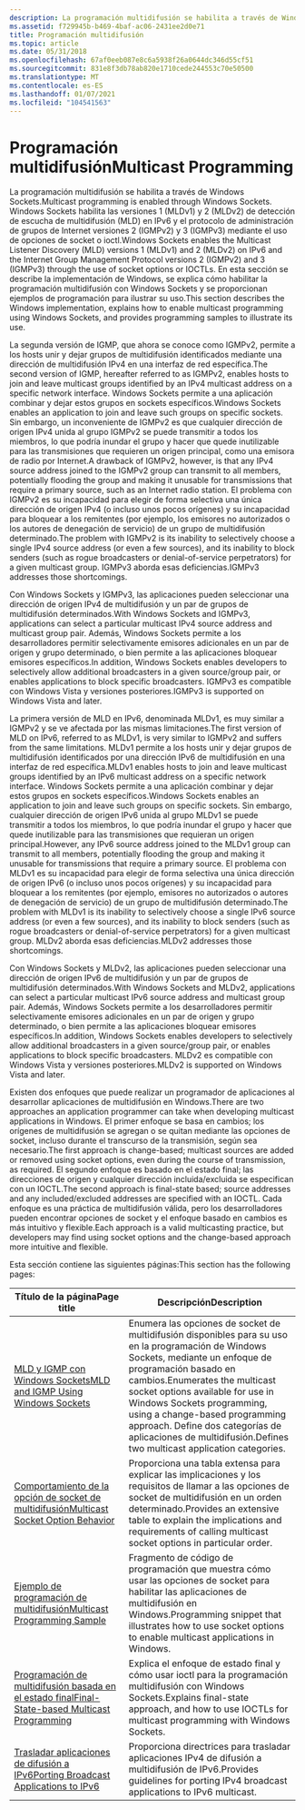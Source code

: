 ```yaml
---
description: La programación multidifusión se habilita a través de Windows Sockets.
ms.assetid: f729945b-b469-4baf-ac06-2431ee2d0e71
title: Programación multidifusión
ms.topic: article
ms.date: 05/31/2018
ms.openlocfilehash: 67af0eeb087e8c6a5938f26a0644dc346d55cf51
ms.sourcegitcommit: 831e8f3db78ab820e1710cede244553c70e50500
ms.translationtype: MT
ms.contentlocale: es-ES
ms.lasthandoff: 01/07/2021
ms.locfileid: "104541563"
---
```

# <a name="multicast-programming"></a><span data-ttu-id="10a08-103">Programación multidifusión</span><span class="sxs-lookup"><span data-stu-id="10a08-103">Multicast Programming</span></span>

<span data-ttu-id="10a08-104">La programación multidifusión se habilita a través de Windows Sockets.</span><span class="sxs-lookup"><span data-stu-id="10a08-104">Multicast programming is enabled through Windows Sockets.</span></span> <span data-ttu-id="10a08-105">Windows Sockets habilita las versiones 1 (MLDv1) y 2 (MLDv2) de detección de escucha de multidifusión (MLD) en IPv6 y el protocolo de administración de grupos de Internet versiones 2 (IGMPv2) y 3 (IGMPv3) mediante el uso de opciones de socket o ioctl.</span><span class="sxs-lookup"><span data-stu-id="10a08-105">Windows Sockets enables the Multicast Listener Discovery (MLD) versions 1 (MLDv1) and 2 (MLDv2) on IPv6 and the Internet Group Management Protocol versions 2 (IGMPv2) and 3 (IGMPv3) through the use of socket options or IOCTLs.</span></span> <span data-ttu-id="10a08-106">En esta sección se describe la implementación de Windows, se explica cómo habilitar la programación multidifusión con Windows Sockets y se proporcionan ejemplos de programación para ilustrar su uso.</span><span class="sxs-lookup"><span data-stu-id="10a08-106">This section describes the Windows implementation, explains how to enable multicast programming using Windows Sockets, and provides programming samples to illustrate its use.</span></span>

<span data-ttu-id="10a08-107">La segunda versión de IGMP, que ahora se conoce como IGMPv2, permite a los hosts unir y dejar grupos de multidifusión identificados mediante una dirección de multidifusión IPv4 en una interfaz de red específica.</span><span class="sxs-lookup"><span data-stu-id="10a08-107">The second version of IGMP, hereafter referred to as IGMPv2, enables hosts to join and leave multicast groups identified by an IPv4 multicast address on a specific network interface.</span></span> <span data-ttu-id="10a08-108">Windows Sockets permite a una aplicación combinar y dejar estos grupos en sockets específicos.</span><span class="sxs-lookup"><span data-stu-id="10a08-108">Windows Sockets enables an application to join and leave such groups on specific sockets.</span></span> <span data-ttu-id="10a08-109">Sin embargo, un inconveniente de IGMPv2 es que cualquier dirección de origen IPv4 unida al grupo IGMPv2 se puede transmitir a todos los miembros, lo que podría inundar el grupo y hacer que quede inutilizable para las transmisiones que requieren un origen principal, como una emisora de radio por Internet.</span><span class="sxs-lookup"><span data-stu-id="10a08-109">A drawback of IGMPv2, however, is that any IPv4 source address joined to the IGMPv2 group can transmit to all members, potentially flooding the group and making it unusable for transmissions that require a primary source, such as an Internet radio station.</span></span> <span data-ttu-id="10a08-110">El problema con IGMPv2 es su incapacidad para elegir de forma selectiva una única dirección de origen IPv4 (o incluso unos pocos orígenes) y su incapacidad para bloquear a los remitentes (por ejemplo, los emisores no autorizados o los autores de denegación de servicio) de un grupo de multidifusión determinado.</span><span class="sxs-lookup"><span data-stu-id="10a08-110">The problem with IGMPv2 is its inability to selectively choose a single IPv4 source address (or even a few sources), and its inability to block senders (such as rogue broadcasters or denial-of-service perpetrators) for a given multicast group.</span></span> <span data-ttu-id="10a08-111">IGMPv3 aborda esas deficiencias.</span><span class="sxs-lookup"><span data-stu-id="10a08-111">IGMPv3 addresses those shortcomings.</span></span>

<span data-ttu-id="10a08-112">Con Windows Sockets y IGMPv3, las aplicaciones pueden seleccionar una dirección de origen IPv4 de multidifusión y un par de grupos de multidifusión determinados.</span><span class="sxs-lookup"><span data-stu-id="10a08-112">With Windows Sockets and IGMPv3, applications can select a particular multicast IPv4 source address and multicast group pair.</span></span> <span data-ttu-id="10a08-113">Además, Windows Sockets permite a los desarrolladores permitir selectivamente emisores adicionales en un par de origen y grupo determinado, o bien permite a las aplicaciones bloquear emisores específicos.</span><span class="sxs-lookup"><span data-stu-id="10a08-113">In addition, Windows Sockets enables developers to selectively allow additional broadcasters in a given source/group pair, or enables applications to block specific broadcasters.</span></span> <span data-ttu-id="10a08-114">IGMPv3 es compatible con Windows Vista y versiones posteriores.</span><span class="sxs-lookup"><span data-stu-id="10a08-114">IGMPv3 is supported on Windows Vista and later.</span></span>

<span data-ttu-id="10a08-115">La primera versión de MLD en IPv6, denominada MLDv1, es muy similar a IGMPv2 y se ve afectada por las mismas limitaciones.</span><span class="sxs-lookup"><span data-stu-id="10a08-115">The first version of MLD on IPv6, referred to as MLDv1, is very similar to IGMPv2 and suffers from the same limitations.</span></span> <span data-ttu-id="10a08-116">MLDv1 permite a los hosts unir y dejar grupos de multidifusión identificados por una dirección IPv6 de multidifusión en una interfaz de red específica.</span><span class="sxs-lookup"><span data-stu-id="10a08-116">MLDv1 enables hosts to join and leave multicast groups identified by an IPv6 multicast address on a specific network interface.</span></span> <span data-ttu-id="10a08-117">Windows Sockets permite a una aplicación combinar y dejar estos grupos en sockets específicos.</span><span class="sxs-lookup"><span data-stu-id="10a08-117">Windows Sockets enables an application to join and leave such groups on specific sockets.</span></span> <span data-ttu-id="10a08-118">Sin embargo, cualquier dirección de origen IPv6 unida al grupo MLDv1 se puede transmitir a todos los miembros, lo que podría inundar el grupo y hacer que quede inutilizable para las transmisiones que requieran un origen principal.</span><span class="sxs-lookup"><span data-stu-id="10a08-118">However, any IPv6 source address joined to the MLDv1 group can transmit to all members, potentially flooding the group and making it unusable for transmissions that require a primary source.</span></span> <span data-ttu-id="10a08-119">El problema con MLDv1 es su incapacidad para elegir de forma selectiva una única dirección de origen IPv6 (o incluso unos pocos orígenes) y su incapacidad para bloquear a los remitentes (por ejemplo, emisores no autorizados o autores de denegación de servicio) de un grupo de multidifusión determinado.</span><span class="sxs-lookup"><span data-stu-id="10a08-119">The problem with MLDv1 is its inability to selectively choose a single IPv6 source address (or even a few sources), and its inability to block senders (such as rogue broadcasters or denial-of-service perpetrators) for a given multicast group.</span></span> <span data-ttu-id="10a08-120">MLDv2 aborda esas deficiencias.</span><span class="sxs-lookup"><span data-stu-id="10a08-120">MLDv2 addresses those shortcomings.</span></span>

<span data-ttu-id="10a08-121">Con Windows Sockets y MLDv2, las aplicaciones pueden seleccionar una dirección de origen IPv6 de multidifusión y un par de grupos de multidifusión determinados.</span><span class="sxs-lookup"><span data-stu-id="10a08-121">With Windows Sockets and MLDv2, applications can select a particular multicast IPv6 source address and multicast group pair.</span></span> <span data-ttu-id="10a08-122">Además, Windows Sockets permite a los desarrolladores permitir selectivamente emisores adicionales en un par de origen y grupo determinado, o bien permite a las aplicaciones bloquear emisores específicos.</span><span class="sxs-lookup"><span data-stu-id="10a08-122">In addition, Windows Sockets enables developers to selectively allow additional broadcasters in a given source/group pair, or enables applications to block specific broadcasters.</span></span> <span data-ttu-id="10a08-123">MLDv2 es compatible con Windows Vista y versiones posteriores.</span><span class="sxs-lookup"><span data-stu-id="10a08-123">MLDv2 is supported on Windows Vista and later.</span></span>

<span data-ttu-id="10a08-124">Existen dos enfoques que puede realizar un programador de aplicaciones al desarrollar aplicaciones de multidifusión en Windows.</span><span class="sxs-lookup"><span data-stu-id="10a08-124">There are two approaches an application programmer can take when developing multicast applications in Windows.</span></span> <span data-ttu-id="10a08-125">El primer enfoque se basa en cambios; los orígenes de multidifusión se agregan o se quitan mediante las opciones de socket, incluso durante el transcurso de la transmisión, según sea necesario.</span><span class="sxs-lookup"><span data-stu-id="10a08-125">The first approach is change-based; multicast sources are added or removed using socket options, even during the course of transmission, as required.</span></span> <span data-ttu-id="10a08-126">El segundo enfoque es basado en el estado final; las direcciones de origen y cualquier dirección incluida/excluida se especifican con un IOCTL.</span><span class="sxs-lookup"><span data-stu-id="10a08-126">The second approach is final-state based; source addresses and any included/excluded addresses are specified with an IOCTL.</span></span> <span data-ttu-id="10a08-127">Cada enfoque es una práctica de multidifusión válida, pero los desarrolladores pueden encontrar opciones de socket y el enfoque basado en cambios es más intuitivo y flexible.</span><span class="sxs-lookup"><span data-stu-id="10a08-127">Each approach is a valid multicasting practice, but developers may find using socket options and the change-based approach more intuitive and flexible.</span></span>

<span data-ttu-id="10a08-128">Esta sección contiene las siguientes páginas:</span><span class="sxs-lookup"><span data-stu-id="10a08-128">This section has the following pages:</span></span> 

| <span data-ttu-id="10a08-129">Título de la página</span><span class="sxs-lookup"><span data-stu-id="10a08-129">Page title</span></span>                                                                             | <span data-ttu-id="10a08-130">Descripción</span><span class="sxs-lookup"><span data-stu-id="10a08-130">Description</span></span>                                                                                                                                                                        |
|----------------------------------------------------------------------------------------|------------------------------------------------------------------------------------------------------------------------------------------------------------------------------------|
| [<span data-ttu-id="10a08-131">MLD y IGMP con Windows Sockets</span><span class="sxs-lookup"><span data-stu-id="10a08-131">MLD and IGMP Using Windows Sockets</span></span>](igmp-and-windows-sockets.md)                     | <span data-ttu-id="10a08-132">Enumera las opciones de socket de multidifusión disponibles para su uso en la programación de Windows Sockets, mediante un enfoque de programación basado en cambios.</span><span class="sxs-lookup"><span data-stu-id="10a08-132">Enumerates the multicast socket options available for use in Windows Sockets programming, using a change-based programming approach.</span></span> <span data-ttu-id="10a08-133">Define dos categorías de aplicaciones de multidifusión.</span><span class="sxs-lookup"><span data-stu-id="10a08-133">Defines two multicast application categories.</span></span> |
| [<span data-ttu-id="10a08-134">Comportamiento de la opción de socket de multidifusión</span><span class="sxs-lookup"><span data-stu-id="10a08-134">Multicast Socket Option Behavior</span></span>](multicast-socket-option-behavior.md)               | <span data-ttu-id="10a08-135">Proporciona una tabla extensa para explicar las implicaciones y los requisitos de llamar a las opciones de socket de multidifusión en un orden determinado.</span><span class="sxs-lookup"><span data-stu-id="10a08-135">Provides an extensive table to explain the implications and requirements of calling multicast socket options in particular order.</span></span>                                                  |
| [<span data-ttu-id="10a08-136">Ejemplo de programación de multidifusión</span><span class="sxs-lookup"><span data-stu-id="10a08-136">Multicast Programming Sample</span></span>](multicast-programming-sample.md)                       | <span data-ttu-id="10a08-137">Fragmento de código de programación que muestra cómo usar las opciones de socket para habilitar las aplicaciones de multidifusión en Windows.</span><span class="sxs-lookup"><span data-stu-id="10a08-137">Programming snippet that illustrates how to use socket options to enable multicast applications in Windows.</span></span>                                                                        |
| [<span data-ttu-id="10a08-138">Programación de multidifusión basada en el estado final</span><span class="sxs-lookup"><span data-stu-id="10a08-138">Final-State-based Multicast Programming</span></span>](final-state-based-multicast-programming.md) | <span data-ttu-id="10a08-139">Explica el enfoque de estado final y cómo usar ioctl para la programación multidifusión con Windows Sockets.</span><span class="sxs-lookup"><span data-stu-id="10a08-139">Explains final-state approach, and how to use IOCTLs for multicast programming with Windows Sockets.</span></span>                                                                               |
| [<span data-ttu-id="10a08-140">Trasladar aplicaciones de difusión a IPv6</span><span class="sxs-lookup"><span data-stu-id="10a08-140">Porting Broadcast Applications to IPv6</span></span>](porting-broadcast-applications-to-ipv6.md)   | <span data-ttu-id="10a08-141">Proporciona directrices para trasladar aplicaciones IPv4 de difusión a multidifusión de IPv6.</span><span class="sxs-lookup"><span data-stu-id="10a08-141">Provides guidelines for porting IPv4 broadcast applications to IPv6 multicast.</span></span>                                                                                                     |



 

 

 



